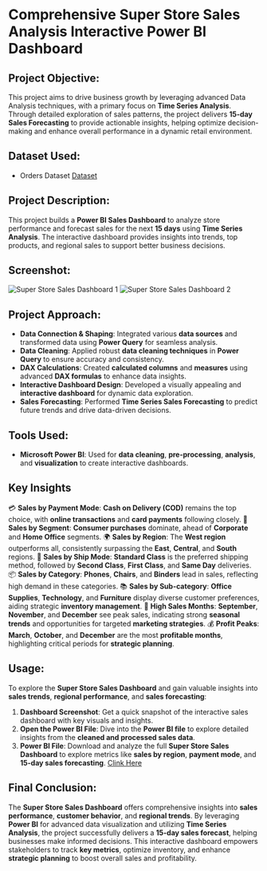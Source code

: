 # Comprehensive Super Store Sales Analysis Interactive Power BI Dashboard

## **Project Objective:**  
This project aims to drive business growth by leveraging advanced Data Analysis techniques, with a primary focus on **Time Series Analysis**. Through detailed exploration of sales patterns, the project delivers **15-day Sales Forecasting** to provide actionable insights, helping optimize decision-making and enhance overall performance in a dynamic retail environment.

## **Dataset Used:**
- Orders Dataset <a href="https://github.com/sayaniketsaini24/Super-Store-Sales-Dashboard-using-Power-BI/blob/main/SuperStore_Sales_Dataset.csv">Dataset</a>

## **Project Description:**
This project builds a **Power BI Sales Dashboard** to analyze store performance and forecast sales for the next **15 days** using **Time Series Analysis**. The interactive dashboard provides insights into trends, top products, and regional sales to support better business decisions.

## **Screenshot:**
![Super Store Sales Dashboard 1](https://github.com/user-attachments/assets/7ab75b0f-920c-49b3-aded-b73492e51170)
![Super Store Sales Dashboard 2](https://github.com/user-attachments/assets/c5d5d907-55f0-42db-a843-56530b5c4e7a)

## **Project Approach:**
- **Data Connection & Shaping**: Integrated various **data sources** and transformed data using **Power Query** for seamless analysis.
- **Data Cleaning**: Applied robust **data cleaning techniques** in **Power Query** to ensure accuracy and consistency.
- **DAX Calculations**: Created **calculated columns** and **measures** using advanced **DAX formulas** to enhance data insights.
- **Interactive Dashboard Design**: Developed a visually appealing and **interactive dashboard** for dynamic data exploration.
- **Sales Forecasting**: Performed **Time Series Sales Forecasting** to predict future trends and drive data-driven decisions.

## **Tools Used:**
- **Microsoft Power BI**: Used for **data cleaning**, **pre-processing**, **analysis**, and **visualization** to create interactive dashboards.

## **Key Insights**
💳 **Sales by Payment Mode**: **Cash on Delivery (COD)** remains the top choice, with **online transactions** and **card payments** following closely.
🏢 **Sales by Segment**: **Consumer purchases** dominate, ahead of **Corporate** and **Home Office** segments.
🌍 **Sales by Region**: The **West region** outperforms all, consistently surpassing the **East**, **Central**, and **South** regions.
🚚 **Sales by Ship Mode**: **Standard Class** is the preferred shipping method, followed by **Second Class**, **First Class**, and **Same Day** deliveries.
📦 **Sales by Category**: **Phones**, **Chairs**, and **Binders** lead in sales, reflecting high demand in these categories.
📚 **Sales by Sub-category**: **Office Supplies**, **Technology**, and **Furniture** display diverse customer preferences, aiding strategic **inventory management**.
📆 **High Sales Months**: **September**, **November**, and **December** see peak sales, indicating strong **seasonal trends** and opportunities for targeted **marketing strategies**.
💰 **Profit Peaks**: **March**, **October**, and **December** are the most **profitable months**, highlighting critical periods for **strategic planning**.

## **Usage:**
To explore the **Super Store Sales Dashboard** and gain valuable insights into **sales trends**, **regional performance**, and **sales forecasting**:
1. **Dashboard Screenshot**: Get a quick snapshot of the interactive sales dashboard with key visuals and insights.
2. **Open the Power BI File**: Dive into the **Power BI file** to explore detailed insights from the **cleaned and processed sales data**.
3. **Power BI File**: Download and analyze the full **Super Store Sales Dashboard** to explore metrics like **sales by region**, **payment mode**, and **15-day sales forecasting**. <a href="https://github.com/sayaniketsaini24/Super-Store-Sales-Dashboard-using-Power-BI/blob/main/Super%20Store%20Sales%20Dashboard%20Power%20BI.pbix">Clink Here</a>

## **Final Conclusion:**
The **Super Store Sales Dashboard** offers comprehensive insights into **sales performance**, **customer behavior**, and **regional trends**. By leveraging **Power BI** for advanced data visualization and utilizing **Time Series Analysis**, the project successfully delivers a **15-day sales forecast**, helping businesses make informed decisions. This interactive dashboard empowers stakeholders to track **key metrics**, optimize inventory, and enhance **strategic planning** to boost overall sales and profitability.
